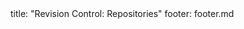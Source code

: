<frontmatter>
title: "Revision Control: Repositories"
footer: footer.md
</frontmatter>

<include src="navbar.md" boilerplate />

<include src="unit-inPage-asFlat.md" boilerplate />